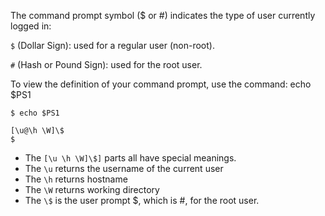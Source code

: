 The command prompt symbol ($ or #) indicates the type of user currently logged in:

`$` (Dollar Sign): used for a regular user (non-root).

`#` (Hash or Pound Sign): used for the root user.

To view the definition of your command prompt, use the command: echo $PS1
```
$ echo $PS1

[\u@\h \W]\$
$
```

- The `[\u \h \W]\$]` parts all have special meanings.
- The `\u` returns the username of the current user
- The `\h` returns hostname
- The `\W` returns working directory
- The `\$` is the user prompt $, which is #, for the root user.

